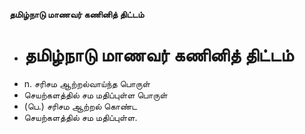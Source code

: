 **தமிழ்நாடு மாணவர் கணினித் திட்டம்**
- # தமிழ்நாடு மாணவர் கணினித் திட்டம்
- n. சரிசம ஆற்றல்வாய்ந்த பொருள்
- செயற்களத்தில் சம மதிப்புள்ள பொருள்
- (பெ.) சரிசம ஆற்றல் கொண்ட
- செயற்களத்தில் சம மதிப்புள்ள.

